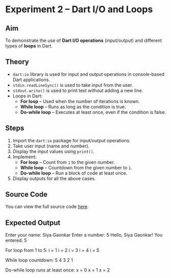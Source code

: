 # Experiment 2 – Dart I/O and Loops

## Aim
To demonstrate the use of **Dart I/O operations** (input/output) and different types of **loops** in Dart.

## Theory
- `dart:io` library is used for input and output operations in console-based Dart applications.
- `stdin.readLineSync()` is used to take input from the user.
- `stdout.write()` is used to print text without adding a new line.
- Loops in Dart:
  - **For loop** – Used when the number of iterations is known.
  - **While loop** – Runs as long as the condition is true.
  - **Do-while loop** – Executes at least once, even if the condition is false.

## Steps
1. Import the `dart:io` package for input/output operations.
2. Take user input (name and number).
3. Display the input values using `print()`.
4. Implement:
   - **For loop** – Count from `1` to the given number.
   - **While loop** – Countdown from the given number to `1`.
   - **Do-while loop** – Run a block of code at least once.
5. Display outputs for all the above cases.


## Source Code
You can view the full source code [here](./ioandloops.dart).

## Expected Output
Enter your name: Siya Gaonkar
Enter a number: 5
Hello, Siya Gaonkar!
You entered: 5

For loop from 1 to 5:
i = 1
i = 2
i = 3
i = 4
i = 5

While loop countdown:
5
4
3
2
1

Do-while loop runs at least once:
x = 0
x = 1
x = 2